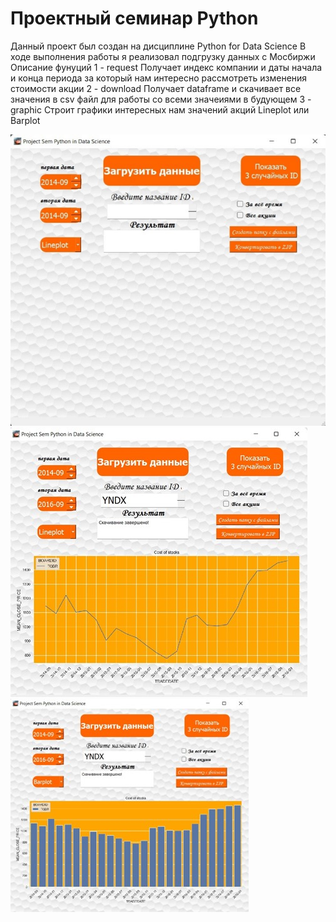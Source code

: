 # Проектный семинар Python

Данный проект был создан на дисциплине Python for Data Science
В ходе выполнения работы я реализовал подгрузку данных с Мосбиржи
Описание фунуций
1 - request Получает индекс компании и даты начала и конца периода за который нам интересно рассмотреть изменения стоимости акции
2 - download Получает dataframe и скачивает все  значения в csv файл для работы со всеми значеиями в будующем
3 - graphic Строит графики интересных нам значений акций Lineplot или Barplot

![Alt text](https://github.com/DanilChernov1/Python_for_data_sience_project/blob/main/Im1.jpg)
![Alt text](https://github.com/DanilChernov1/Python_for_data_sience_project/blob/main/Im2.jpg)
![Alt text](https://github.com/DanilChernov1/Python_for_data_sience_project/blob/main/Im3.jpg)
